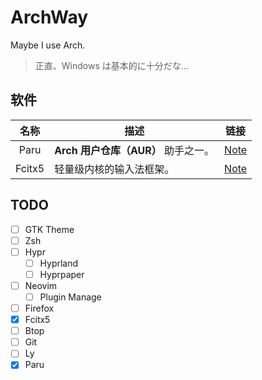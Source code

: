 # ArchWay

Maybe I use Arch.

> 正直、Windows は基本的に十分だな…

## 软件

| 名称 | 描述 | 链接 |
|:-:|-|-|
| Paru | **Arch 用户仓库（AUR）** 助手之一。 | [Note](note/paru.md) |
| Fcitx5 | 轻量级内核的输入法框架。 | [Note](note/fcitx5.md) |

## TODO

- [ ] GTK Theme
- [ ] Zsh
- [ ] Hypr
    - [ ] Hyprland
    - [ ] Hyprpaper
- [ ] Neovim
    - [ ] Plugin Manage
- [ ] Firefox
- [x] Fcitx5
- [ ] Btop
- [ ] Git
- [ ] Ly
- [x] Paru
